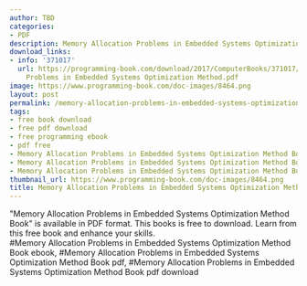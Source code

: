 ```yaml
---
author: TBD
categories:
- PDF
description: Memory Allocation Problems in Embedded Systems Optimization Method Book
download_links:
- info: '371017'
  url: https://programming-book.com/download/2017/ComputerBooks/371017/Memory Allocation
    Problems in Embedded Systems Optimization Method.pdf
image: https://www.programming-book.com/doc-images/8464.png
layout: post
permalink: /memory-allocation-problems-in-embedded-systems-optimization-method-book.html
tags:
- free book download
- free pdf download
- free programming ebook
- pdf free
- Memory Allocation Problems in Embedded Systems Optimization Method Book ebook
- Memory Allocation Problems in Embedded Systems Optimization Method Book pdf
- Memory Allocation Problems in Embedded Systems Optimization Method Book pdf download
thumbnail_url: https://www.programming-book.com/doc-images/8464.png
title: Memory Allocation Problems in Embedded Systems Optimization Method Book
---
```


 
<div class="item-desc text-justify">
  "Memory Allocation Problems in Embedded Systems Optimization Method Book" is available in PDF format. This books is free to download. Learn from this free book and enhance your skills.
  <br>
  #Memory Allocation Problems in Embedded Systems Optimization Method Book ebook, #Memory Allocation Problems in Embedded Systems Optimization Method Book pdf, #Memory Allocation Problems in Embedded Systems Optimization Method Book pdf download
</div>
